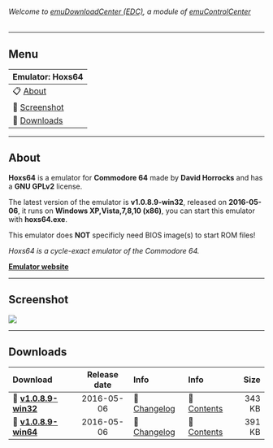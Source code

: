 ###### Welcome to [emuDownloadCenter (EDC)](https://github.com/PhoenixInteractiveNL/emuDownloadCenter/wiki/), a module of [emuControlCenter](https://github.com/PhoenixInteractiveNL/emuControlCenter/wiki/)
***
## Menu
| **Emulator: Hoxs64** |
|:---------|
| :clipboard: [About](#about) |
| :sunrise: [Screenshot](#screenshot) |
| :floppy_disk: [Downloads](#downloads) |
***
## About
**Hoxs64** is a emulator for **Commodore 64** made by **David Horrocks** and has a **GNU GPLv2** license.

The latest version of the emulator is **v1.0.8.9-win32**, released on **2016-05-06**, it runs on **Windows XP,Vista,7,8,10 (x86)**, you can start this emulator with **hoxs64.exe**.

This emulator does **NOT** specificly need BIOS image(s) to start ROM files!

_Hoxs64 is a cycle-exact emulator of the Commodore 64._

[**Emulator website**](http://www.hoxs64.net/)
***
## Screenshot
![](https://raw.githubusercontent.com/PhoenixInteractiveNL/emuDownloadCenter/master/hooks/hoxs64/screen.jpg)
***
## Downloads
| Download | Release date  | Info       | Info       | Size       |
|:---------|:-------------:|:-----------|:-----------|-----------:|
| :floppy_disk: [**v1.0.8.9-win32**](https://github.com/PhoenixInteractiveNL/edc-repo0002/raw/master/hoxs64/1.0.8.9-win32.7z) | 2016-05-06 | :page_facing_up: [Changelog](https://github.com/PhoenixInteractiveNL/edc-repo0002/blob/master/hoxs64/1.0.8.9-win32_changelog.txt) | :mag_right: [Contents](https://github.com/PhoenixInteractiveNL/edc-repo0002/blob/master/hoxs64/1.0.8.9-win32_contents.txt) | 343 KB |
| :floppy_disk: [**v1.0.8.9-win64**](https://github.com/PhoenixInteractiveNL/edc-repo0002/raw/master/hoxs64/1.0.8.9-win64.7z) | 2016-05-06 | :page_facing_up: [Changelog](https://github.com/PhoenixInteractiveNL/edc-repo0002/blob/master/hoxs64/1.0.8.9-win64_changelog.txt) | :mag_right: [Contents](https://github.com/PhoenixInteractiveNL/edc-repo0002/blob/master/hoxs64/1.0.8.9-win64_contents.txt) | 391 KB |
